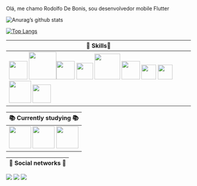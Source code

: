 Olá, me chamo Rodolfo De Bonis, sou desenvolvedor mobile Flutter

![Anurag’s github stats](https://github-readme-stats.vercel.app/api?username=RodolfoBonis&show_icons=true&count_private=true&theme=dracula)

[![Top Langs](https://github-readme-stats.vercel.app/api/top-langs/?username=RodolfoBonis&exclude_repo=micro-videos&layout=compact&theme=dracula)](https://github.com/anuraghazra/github-readme-stats)

| 🚀  Skills🚀     |
|------------|
<img src="https://pbs.twimg.com/profile_images/1148952014036054016/xxv7lLvp_400x400.jpg" width="50"> <img src="https://www.itexto.com.br/devkico/wp-content/uploads/2016/04/angular-js_600x400.png" width="75"><img src="https://pbs.twimg.com/profile_images/1187814172307800064/MhnwJbxw_400x400.jpg" width="50"> <img src="https://www.codeplusinfo.com/wp-content/uploads/2020/02/react-native-logo-e1581157043920.png" width="45"> <img src="https://www.maistecnologia.com/wp-content/uploads/2012/06/android-log.jpg" width="70"> <img src="https://d2eip9sf3oo6c2.cloudfront.net/tags/images/000/000/256/full/nodejslogo.png" width="50"> <img src="https://i.pinimg.com/originals/12/5c/e0/125ce0baff3271761ca61843eccf7985.jpg" width="40"> <img src="https://appmasters.io/static/typescript-logo-26cc95f255ccb936d154b43614f61602.png" width="40"> <img src="https://blog.4linux.com.br/wp-content/uploads/2018/02/Curso-PHP-Completo-do-B%C3%A1sico-ao-Avan%C3%A7ado.png" width="60"> <img src="https://bognarjunior.files.wordpress.com/2018/01/1crcyaithv7aiqh1z93v99q.png?w=256" width="50">|

| 📚 Currently studying 📚      |
|------------|
<img src="https://i2.wp.com/blog.hariken.co/wp-content/uploads/2019/03/react-logo.png?ssl=1" width="60"> <img src="https://upload.wikimedia.org/wikipedia/commons/thumb/b/b2/Bootstrap_logo.svg/480px-Bootstrap_logo.svg.png" width="60"> <img src="https://cergntnu.files.wordpress.com/2016/10/web-ios-logo.jpg" width="60">|

| 📨 Social networks 📨       |
|------------|
<p align="left">
<a href="mailto:dev@rodolfodebonis.com.br" alt="Gmail">
<img src="https://img.shields.io/badge/-dev@rodolfodebonis.com.br-e34c41?style=flat-square&labelColor=e34c41&logo=gmail&logoColor=white&link=dev@rodolfodebonis.com.br" /></a>
  
<a href="https://www.linkedin.com/in/rodolfo-de-bonis/" alt="Linkedin">
<img src="https://img.shields.io/badge/-Rodolfo%20De%20Bonis-blue?style=flat-square&logo=Linkedin&logoColor=white&link=https://www.linkedin.com/in/rodolfo-de-bonis/" /></a>

<a href="https://twitter.com/RodolfoBonis" alt="Twitter">
<img src="https://img.shields.io/badge/-@RodolfoBonis-1ca0f1?style=flat-square&labelColor=1ca0f1&logo=twitter&logoColor=white&link=https://twitter.com/RodolfoBonis" /></a>
 </p>

<!--
**RodolfoBonis/RodolfoBonis** is a ✨ _special_ ✨ repository because its `README.md` (this file) appears on your GitHub profile.

Here are some ideas to get you started:

- 🔭 I’m currently working on ...
- 🌱 I’m currently learning ...
- 👯 I’m looking to collaborate on ...
- 🤔 I’m looking for help with ...
- 💬 Ask me about ...
- 📫 How to reach me: ...
- 😄 Pronouns: ...
- ⚡ Fun fact: ...
-->

